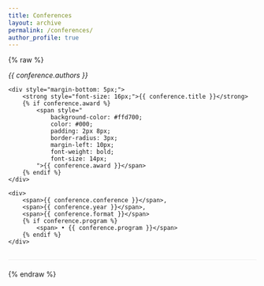 ```yaml
---
title: Conferences
layout: archive
permalink: /conferences/
author_profile: true
---
```


{% raw %}<div style="margin-bottom: 20px; padding-bottom: 15px; border-bottom: 1px solid #eee;">
    <div style="margin-bottom: 5px;">
        <span style="font-style: italic;">{{ conference.authors }}</span>
    </div>
    
    <div style="margin-bottom: 5px;">
        <strong style="font-size: 16px;">{{ conference.title }}</strong>
        {% if conference.award %} 
            <span style="
                background-color: #ffd700; 
                color: #000; 
                padding: 2px 8px; 
                border-radius: 3px; 
                margin-left: 10px; 
                font-weight: bold;
                font-size: 14px;
            ">{{ conference.award }}</span>
        {% endif %}
    </div>
    
    <div>
        <span>{{ conference.conference }}</span>, 
        <span>{{ conference.year }}</span>,
        <span>{{ conference.format }}</span>
        {% if conference.program %}
            <span> • {{ conference.program }}</span>
        {% endif %}
    </div>
</div>{% endraw %}
